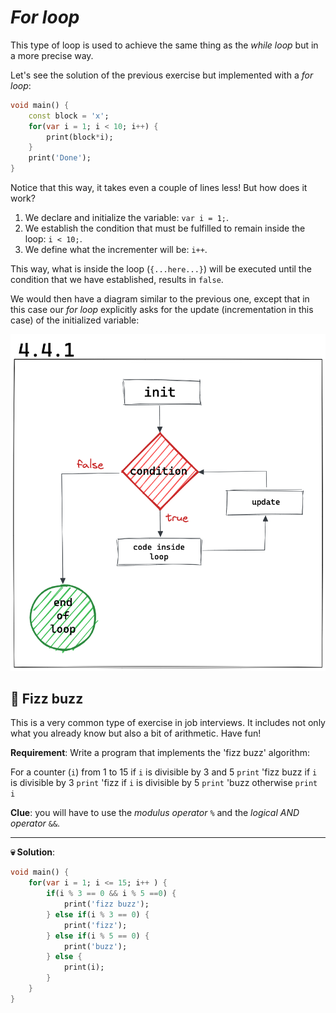 # _For loop_

This type of loop is used to achieve the same thing as the _while loop_ but in a more precise way.

Let's see the solution of the previous exercise but implemented with a _for loop_:

```dart
void main() {
    const block = 'x';
    for(var i = 1; i < 10; i++) {
        print(block*i);
    }
    print('Done');
}
```

Notice that this way, it takes even a couple of lines less! But how does it work?

1. We declare and initialize the variable: `var i = 1;`.
2. We establish the condition that must be fulfilled to remain inside the loop: `i < 10;`.
3. We define what the incrementer will be: `i++`.

This way, what is inside the loop (`{...here...}`) will be executed until the condition that we have established, results in `false`.

We would then have a diagram similar to the previous one, except that in this case our _for loop_ explicitly asks for the update (incrementation in this case) of the initialized variable:

![Diagrama for loop](https://raw.githubusercontent.com/themonkslab/courses/main/dart/4.Flujo_de_control/4.1_for_loop_diagrama.png)

## 💪 Fizz buzz

This is a very common type of exercise in job interviews. It includes not only what you already know but also a bit of arithmetic. Have fun!

__Requirement__: Write a program that implements the 'fizz buzz' algorithm:

For a counter (`i`) from 1 to 15
    if `i` is divisible by 3 and 5
        `print` 'fizz buzz
    if `i` is divisible by 3
        `print` 'fizz
    if `i` is divisible by 5
        `print` 'buzz
    otherwise
        `print i`

__Clue__: you will have to use the _modulus operator_ `%` and the _logical AND operator_ `&&`.

---

__💀 Solution__:

```dart
void main() {
    for(var i = 1; i <= 15; i++ ) {
        if(i % 3 == 0 && i % 5 ==0) {
            print('fizz buzz');
        } else if(i % 3 == 0) {
            print('fizz');
        } else if(i % 5 == 0) {
            print('buzz');
        } else {
            print(i);
        }
    }
}
```
